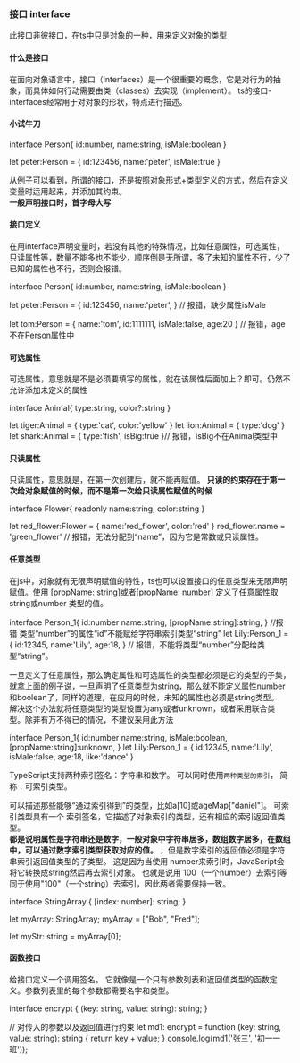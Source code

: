 ### 接口 interface

此接口非彼接口，在ts中只是对象的一种，用来定义对象的类型

#### 什么是接口

在面向对象语言中，接口（Interfaces）是一个很重要的概念，它是对行为的抽象，而具体如何行动需要由类（classes）去实现（implement）。
ts的接口-interfaces经常用于对对象的形状，特点进行描述。

#### 小试牛刀

  interface Person{
    id:number,
    name:string,
    isMale:boolean
  }

  let peter:Person = {
    id:123456,
    name:'peter',
    isMale:true
  }

从例子可以看到，所谓的接口，还是按照对象形式+类型定义的方式，然后在定义变量时运用起来，并添加其约束。  
__一般声明接口时，首字母大写__

#### 接口定义
在用interface声明变量时，若没有其他的特殊情况，比如任意属性，可选属性，只读属性等，数量不能多也不能少，顺序倒是无所谓，多了未知的属性不行，少了已知的属性也不行，否则会报错。

  interface Person{
    id:number,
    name:string,
    isMale:boolean
  }

  let peter:Person = {
    id:123456,
    name:'peter',
  } // 报错，缺少属性isMale

  let tom:Person = {
    name:'tom',
    id:1111111,
    isMale:false,
    age:20
  } // 报错，age不在Person属性中

#### 可选属性

可选属性，意思就是不是必须要填写的属性，就在该属性后面加上？即可。仍然不允许添加未定义的属性

  interface Animal{
    type:string,
    color?:string
  }

  let tiger:Animal = {
    type:'cat',
    color:'yellow'
  }
  let lion:Animal = {
    type:'dog'
  }
  let shark:Animal = {
    type:'fish',
    isBig:true
  }// 报错，isBig不在Animal类型中

#### 只读属性

只读属性，意思就是，在第一次创建后，就不能再赋值。
__只读的约束存在于第一次给对象赋值的时候，而不是第一次给只读属性赋值的时候__

  interface Flower{
    readonly name:string,
    color:string
  }

  let red_flower:Flower = {
    name:'red_flower',
    color:'red'
  }
  red_flower.name = 'green_flower' // 报错，无法分配到“name”，因为它是常数或只读属性。

#### 任意类型

在js中，对象就有无限声明赋值的特性，ts也可以设置接口的任意类型来无限声明赋值。使用 [propName: string]或者[propName: number] 定义了任意属性取 string或number 类型的值。

  interface Person_1{
    id:number
    name:string,
    [propName:string]:string,
  } //报错 类型“number”的属性“id”不能赋给字符串索引类型“string”
  let Lily:Person_1 = {
    id:12345,
    name:'Lily',
    age:18,
  } // 报错，不能将类型“number”分配给类型“string”。

一旦定义了任意属性，那么确定属性和可选属性的类型都必须是它的类型的子集，就拿上面的例子说，一旦声明了任意类型为string，那么就不能定义属性number和boolean了，同样的道理，在应用的时候，未知的属性也必须是string类型。  
解决这个办法就将任意类型的类型设置为any或者unknown，或者采用联合类型。除非有万不得已的情况，不建议采用此方法

  interface Person_1{
    id:number
    name:string,
    isMale:boolean,
    [propName:string]:unknown,
  }
  let Lily:Person_1 = {
    id:12345,
    name:'Lily',
    isMale:false,
    age:18,
    like:'dance'
  }

TypeScript支持两种索引签名：字符串和数字。 可以同时使用`两种类型的索引`， 简称：可索引类型。 
  
可以描述那些能够“通过索引得到”的类型，比如a[10]或ageMap["daniel"]。 可索引类型具有一个 索引签名，它描述了对象索引的类型，还有相应的索引返回值类型。  
__都是说明属性是字符串还是数字，一般对象中字符串居多，数组数字居多，在数组中，可以通过数字索引类型获取对应的值。__
，但是数字索引的返回值必须是字符串索引返回值类型的子类型。 这是因为当使用 number来索引时，JavaScript会将它转换成string然后再去索引对象。 也就是说用 100（一个number）去索引等同于使用"100"（一个string）去索引，因此两者需要保持一致。

  interface StringArray {
    [index: number]: string;
  }

  let myArray: StringArray;
  myArray = ["Bob", "Fred"];

  let myStr: string = myArray[0];


#### 函数接口

给接口定义一个调用签名。 它就像是一个只有参数列表和返回值类型的函数定义。参数列表里的每个参数都需要名字和类型。

  interface encrypt {
    (key: string, value: string): string;
  }

  // 对传入的参数以及返回值进行约束
  let md1: encrypt = function (key: string, value: string): string {
    return key + value;
  }
  console.log(md1('张三', '初一一班'));